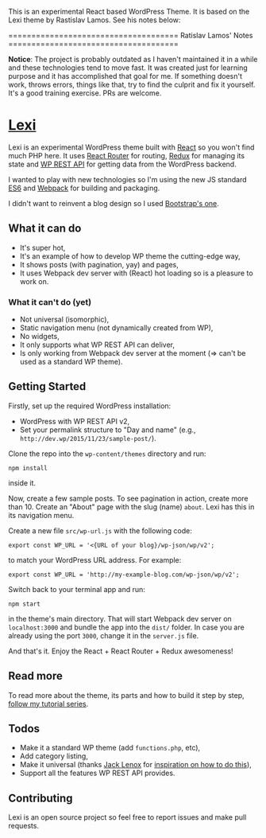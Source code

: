 This is an experimental React based WordPress Theme. It is based on the Lexi theme by Rastislav Lamos. See his notes below:

===================================== Ratislav Lamos' Notes =====================================

__Notice__: The project is probably outdated as I haven't maintained it in a while and these technologies tend to move fast. It was created just for learning purpose and it has accomplished that goal for me. If something doesn't work, throws errors, things like that, try to find the culprit and fix it yourself. It's a good training exercise. PRs are welcome.

# [Lexi](https://lamosty.com/2015/09/react-single-page-wordpress-rest-api-theme-tutorial/)

Lexi is an experimental WordPress theme built with [React](https://facebook.github.io/react/) so you won't find much PHP here. It uses [React Router](https://github.com/rackt/react-router) for routing, [Redux](https://github.com/rackt/redux) for managing its state and [WP REST API](https://github.com/WP-API/WP-API) for getting data from the WordPress backend.

I wanted to play with new technologies so I'm using the new JS standard [ES6](https://babeljs.io/docs/learn-es2015/) and [Webpack](http://webpack.github.io/) for building and packaging.

I didn't want to reinvent a blog design so I used [Bootstrap's one](http://v4-alpha.getbootstrap.com/examples/blog/).

## What it can do

- It's super hot,
- It's an example of how to develop WP theme the cutting-edge way,
- It shows posts (with pagination, yay) and pages,
- It uses Webpack dev server with (React) hot loading so is a pleasure to work on.

### What it can't do (yet)

- Not universal (isomorphic),
- Static navigation menu (not dynamically created from WP),
- No widgets,
- It only supports what WP REST API can deliver,
- Is only working from Webpack dev server at the moment (=> can't be used as a standard WP theme).

## Getting Started

Firstly, set up the required WordPress installation:

- WordPress with WP REST API v2,
- Set your permalink structure to "Day and name" (e.g., `http://dev.wp/2015/11/23/sample-post/`).

Clone the repo into the `wp-content/themes` directory and run:

```npm install```

inside it.

Now, create a few sample posts. To see pagination in action, create more than 10. Create an "About" page with the slug (name) `about`. Lexi has this in its navigation menu.

Create a new file `src/wp-url.js` with the following code:

```
export const WP_URL = '<{URL of your blog}/wp-json/wp/v2';
```

to match your WordPress URL address. For example:

```
export const WP_URL = 'http://my-example-blog.com/wp-json/wp/v2';
```

Switch back to your terminal app and run:

```
npm start
```

in the theme's main directory. That will start Webpack dev server on `localhost:3000` and bundle the app into the `dist/` folder. In case you are already using the port `3000`, change it in the `server.js` file.

And that's it. Enjoy the React + React Router + Redux awesomeness!

## Read more

To read more about the theme, its parts and how to build it step by step, [follow my tutorial series](https://lamosty.com/2015/09/react-single-page-wordpress-rest-api-theme-tutorial/).

## Todos

- Make it a standard WP theme (add `functions.php`, etc),
- Add category listing,
- Make it universal (thanks [Jack Lenox](https://github.com/jacklenox) for [inspiration on how to do this](https://github.com/Automattic/Picard/pull/39)),
- Support all the features WP REST API provides.

## Contributing

Lexi is an open source project so feel free to report issues and make pull requests.
